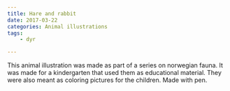 ```yaml
---
title: Hare and rabbit
date: 2017-03-22
categories: Animal illustrations
tags:
    - dyr

---
```

This animal illustration was made as part of a series on norwegian fauna. It was made for a kindergarten that used them as educational material. They were also meant as coloring pictures for the children. Made with pen.